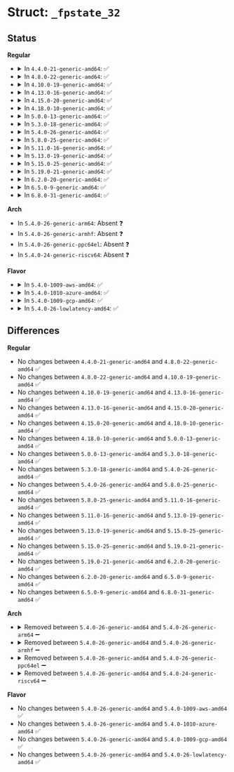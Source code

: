 # Struct: <code>_fpstate_32</code>

## Status
<b>Regular</b>
<ul>
<li>
<details>
<summary>In <code>4.4.0-21-generic-amd64</code>: ✅</summary>

```c
struct _fpstate_32 {
    __u32 cw;
    __u32 sw;
    __u32 tag;
    __u32 ipoff;
    __u32 cssel;
    __u32 dataoff;
    __u32 datasel;
    struct _fpreg[8] _st;
    __u16 status;
    __u16 magic;
    __u32[6] _fxsr_env;
    __u32 mxcsr;
    __u32 reserved;
    struct _fpxreg[8] _fxsr_st;
    struct _xmmreg[8] _xmm;
    __u32[44] padding1;
    __u32[44] padding;
    __u32[12] padding2;
    struct _fpx_sw_bytes sw_reserved;
}
```
</details>
</li>
<li>
<details>
<summary>In <code>4.8.0-22-generic-amd64</code>: ✅</summary>

```c
struct _fpstate_32 {
    __u32 cw;
    __u32 sw;
    __u32 tag;
    __u32 ipoff;
    __u32 cssel;
    __u32 dataoff;
    __u32 datasel;
    struct _fpreg[8] _st;
    __u16 status;
    __u16 magic;
    __u32[6] _fxsr_env;
    __u32 mxcsr;
    __u32 reserved;
    struct _fpxreg[8] _fxsr_st;
    struct _xmmreg[8] _xmm;
    __u32[44] padding1;
    __u32[44] padding;
    __u32[12] padding2;
    struct _fpx_sw_bytes sw_reserved;
}
```
</details>
</li>
<li>
<details>
<summary>In <code>4.10.0-19-generic-amd64</code>: ✅</summary>

```c
struct _fpstate_32 {
    __u32 cw;
    __u32 sw;
    __u32 tag;
    __u32 ipoff;
    __u32 cssel;
    __u32 dataoff;
    __u32 datasel;
    struct _fpreg[8] _st;
    __u16 status;
    __u16 magic;
    __u32[6] _fxsr_env;
    __u32 mxcsr;
    __u32 reserved;
    struct _fpxreg[8] _fxsr_st;
    struct _xmmreg[8] _xmm;
    __u32[44] padding1;
    __u32[44] padding;
    __u32[12] padding2;
    struct _fpx_sw_bytes sw_reserved;
}
```
</details>
</li>
<li>
<details>
<summary>In <code>4.13.0-16-generic-amd64</code>: ✅</summary>

```c
struct _fpstate_32 {
    __u32 cw;
    __u32 sw;
    __u32 tag;
    __u32 ipoff;
    __u32 cssel;
    __u32 dataoff;
    __u32 datasel;
    struct _fpreg[8] _st;
    __u16 status;
    __u16 magic;
    __u32[6] _fxsr_env;
    __u32 mxcsr;
    __u32 reserved;
    struct _fpxreg[8] _fxsr_st;
    struct _xmmreg[8] _xmm;
    __u32[44] padding1;
    __u32[44] padding;
    __u32[12] padding2;
    struct _fpx_sw_bytes sw_reserved;
}
```
</details>
</li>
<li>
<details>
<summary>In <code>4.15.0-20-generic-amd64</code>: ✅</summary>

```c
struct _fpstate_32 {
    __u32 cw;
    __u32 sw;
    __u32 tag;
    __u32 ipoff;
    __u32 cssel;
    __u32 dataoff;
    __u32 datasel;
    struct _fpreg[8] _st;
    __u16 status;
    __u16 magic;
    __u32[6] _fxsr_env;
    __u32 mxcsr;
    __u32 reserved;
    struct _fpxreg[8] _fxsr_st;
    struct _xmmreg[8] _xmm;
    __u32[44] padding1;
    __u32[44] padding;
    __u32[12] padding2;
    struct _fpx_sw_bytes sw_reserved;
}
```
</details>
</li>
<li>
<details>
<summary>In <code>4.18.0-10-generic-amd64</code>: ✅</summary>

```c
struct _fpstate_32 {
    __u32 cw;
    __u32 sw;
    __u32 tag;
    __u32 ipoff;
    __u32 cssel;
    __u32 dataoff;
    __u32 datasel;
    struct _fpreg[8] _st;
    __u16 status;
    __u16 magic;
    __u32[6] _fxsr_env;
    __u32 mxcsr;
    __u32 reserved;
    struct _fpxreg[8] _fxsr_st;
    struct _xmmreg[8] _xmm;
    __u32[44] padding1;
    __u32[44] padding;
    __u32[12] padding2;
    struct _fpx_sw_bytes sw_reserved;
}
```
</details>
</li>
<li>
<details>
<summary>In <code>5.0.0-13-generic-amd64</code>: ✅</summary>

```c
struct _fpstate_32 {
    __u32 cw;
    __u32 sw;
    __u32 tag;
    __u32 ipoff;
    __u32 cssel;
    __u32 dataoff;
    __u32 datasel;
    struct _fpreg[8] _st;
    __u16 status;
    __u16 magic;
    __u32[6] _fxsr_env;
    __u32 mxcsr;
    __u32 reserved;
    struct _fpxreg[8] _fxsr_st;
    struct _xmmreg[8] _xmm;
    __u32[44] padding1;
    __u32[44] padding;
    __u32[12] padding2;
    struct _fpx_sw_bytes sw_reserved;
}
```
</details>
</li>
<li>
<details>
<summary>In <code>5.3.0-18-generic-amd64</code>: ✅</summary>

```c
struct _fpstate_32 {
    __u32 cw;
    __u32 sw;
    __u32 tag;
    __u32 ipoff;
    __u32 cssel;
    __u32 dataoff;
    __u32 datasel;
    struct _fpreg[8] _st;
    __u16 status;
    __u16 magic;
    __u32[6] _fxsr_env;
    __u32 mxcsr;
    __u32 reserved;
    struct _fpxreg[8] _fxsr_st;
    struct _xmmreg[8] _xmm;
    __u32[44] padding1;
    __u32[44] padding;
    __u32[12] padding2;
    struct _fpx_sw_bytes sw_reserved;
}
```
</details>
</li>
<li>
<details>
<summary>In <code>5.4.0-26-generic-amd64</code>: ✅</summary>

```c
struct _fpstate_32 {
    __u32 cw;
    __u32 sw;
    __u32 tag;
    __u32 ipoff;
    __u32 cssel;
    __u32 dataoff;
    __u32 datasel;
    struct _fpreg[8] _st;
    __u16 status;
    __u16 magic;
    __u32[6] _fxsr_env;
    __u32 mxcsr;
    __u32 reserved;
    struct _fpxreg[8] _fxsr_st;
    struct _xmmreg[8] _xmm;
    __u32[44] padding1;
    __u32[44] padding;
    __u32[12] padding2;
    struct _fpx_sw_bytes sw_reserved;
}
```
</details>
</li>
<li>
<details>
<summary>In <code>5.8.0-25-generic-amd64</code>: ✅</summary>

```c
struct _fpstate_32 {
    __u32 cw;
    __u32 sw;
    __u32 tag;
    __u32 ipoff;
    __u32 cssel;
    __u32 dataoff;
    __u32 datasel;
    struct _fpreg[8] _st;
    __u16 status;
    __u16 magic;
    __u32[6] _fxsr_env;
    __u32 mxcsr;
    __u32 reserved;
    struct _fpxreg[8] _fxsr_st;
    struct _xmmreg[8] _xmm;
    __u32[44] padding1;
    __u32[44] padding;
    __u32[12] padding2;
    struct _fpx_sw_bytes sw_reserved;
}
```
</details>
</li>
<li>
<details>
<summary>In <code>5.11.0-16-generic-amd64</code>: ✅</summary>

```c
struct _fpstate_32 {
    __u32 cw;
    __u32 sw;
    __u32 tag;
    __u32 ipoff;
    __u32 cssel;
    __u32 dataoff;
    __u32 datasel;
    struct _fpreg[8] _st;
    __u16 status;
    __u16 magic;
    __u32[6] _fxsr_env;
    __u32 mxcsr;
    __u32 reserved;
    struct _fpxreg[8] _fxsr_st;
    struct _xmmreg[8] _xmm;
    __u32[44] padding1;
    __u32[44] padding;
    __u32[12] padding2;
    struct _fpx_sw_bytes sw_reserved;
}
```
</details>
</li>
<li>
<details>
<summary>In <code>5.13.0-19-generic-amd64</code>: ✅</summary>

```c
struct _fpstate_32 {
    __u32 cw;
    __u32 sw;
    __u32 tag;
    __u32 ipoff;
    __u32 cssel;
    __u32 dataoff;
    __u32 datasel;
    struct _fpreg[8] _st;
    __u16 status;
    __u16 magic;
    __u32[6] _fxsr_env;
    __u32 mxcsr;
    __u32 reserved;
    struct _fpxreg[8] _fxsr_st;
    struct _xmmreg[8] _xmm;
    __u32[44] padding1;
    __u32[44] padding;
    __u32[12] padding2;
    struct _fpx_sw_bytes sw_reserved;
}
```
</details>
</li>
<li>
<details>
<summary>In <code>5.15.0-25-generic-amd64</code>: ✅</summary>

```c
struct _fpstate_32 {
    __u32 cw;
    __u32 sw;
    __u32 tag;
    __u32 ipoff;
    __u32 cssel;
    __u32 dataoff;
    __u32 datasel;
    struct _fpreg[8] _st;
    __u16 status;
    __u16 magic;
    __u32[6] _fxsr_env;
    __u32 mxcsr;
    __u32 reserved;
    struct _fpxreg[8] _fxsr_st;
    struct _xmmreg[8] _xmm;
    __u32[44] padding1;
    __u32[44] padding;
    __u32[12] padding2;
    struct _fpx_sw_bytes sw_reserved;
}
```
</details>
</li>
<li>
<details>
<summary>In <code>5.19.0-21-generic-amd64</code>: ✅</summary>

```c
struct _fpstate_32 {
    __u32 cw;
    __u32 sw;
    __u32 tag;
    __u32 ipoff;
    __u32 cssel;
    __u32 dataoff;
    __u32 datasel;
    struct _fpreg[8] _st;
    __u16 status;
    __u16 magic;
    __u32[6] _fxsr_env;
    __u32 mxcsr;
    __u32 reserved;
    struct _fpxreg[8] _fxsr_st;
    struct _xmmreg[8] _xmm;
    __u32[44] padding1;
    __u32[44] padding;
    __u32[12] padding2;
    struct _fpx_sw_bytes sw_reserved;
}
```
</details>
</li>
<li>
<details>
<summary>In <code>6.2.0-20-generic-amd64</code>: ✅</summary>

```c
struct _fpstate_32 {
    __u32 cw;
    __u32 sw;
    __u32 tag;
    __u32 ipoff;
    __u32 cssel;
    __u32 dataoff;
    __u32 datasel;
    struct _fpreg[8] _st;
    __u16 status;
    __u16 magic;
    __u32[6] _fxsr_env;
    __u32 mxcsr;
    __u32 reserved;
    struct _fpxreg[8] _fxsr_st;
    struct _xmmreg[8] _xmm;
    __u32[44] padding1;
    __u32[44] padding;
    __u32[12] padding2;
    struct _fpx_sw_bytes sw_reserved;
}
```
</details>
</li>
<li>
<details>
<summary>In <code>6.5.0-9-generic-amd64</code>: ✅</summary>

```c
struct _fpstate_32 {
    __u32 cw;
    __u32 sw;
    __u32 tag;
    __u32 ipoff;
    __u32 cssel;
    __u32 dataoff;
    __u32 datasel;
    struct _fpreg[8] _st;
    __u16 status;
    __u16 magic;
    __u32[6] _fxsr_env;
    __u32 mxcsr;
    __u32 reserved;
    struct _fpxreg[8] _fxsr_st;
    struct _xmmreg[8] _xmm;
    __u32[44] padding1;
    __u32[44] padding;
    __u32[12] padding2;
    struct _fpx_sw_bytes sw_reserved;
}
```
</details>
</li>
<li>
<details>
<summary>In <code>6.8.0-31-generic-amd64</code>: ✅</summary>

```c
struct _fpstate_32 {
    __u32 cw;
    __u32 sw;
    __u32 tag;
    __u32 ipoff;
    __u32 cssel;
    __u32 dataoff;
    __u32 datasel;
    struct _fpreg[8] _st;
    __u16 status;
    __u16 magic;
    __u32[6] _fxsr_env;
    __u32 mxcsr;
    __u32 reserved;
    struct _fpxreg[8] _fxsr_st;
    struct _xmmreg[8] _xmm;
    __u32[44] padding1;
    __u32[44] padding;
    __u32[12] padding2;
    struct _fpx_sw_bytes sw_reserved;
}
```
</details>
</li>
</ul>
<b>Arch</b>
<ul>
<li>
In <code>5.4.0-26-generic-arm64</code>: Absent ❓
</li>
<li>
In <code>5.4.0-26-generic-armhf</code>: Absent ❓
</li>
<li>
In <code>5.4.0-26-generic-ppc64el</code>: Absent ❓
</li>
<li>
In <code>5.4.0-24-generic-riscv64</code>: Absent ❓
</li>
</ul>
<b>Flavor</b>
<ul>
<li>
<details>
<summary>In <code>5.4.0-1009-aws-amd64</code>: ✅</summary>

```c
struct _fpstate_32 {
    __u32 cw;
    __u32 sw;
    __u32 tag;
    __u32 ipoff;
    __u32 cssel;
    __u32 dataoff;
    __u32 datasel;
    struct _fpreg[8] _st;
    __u16 status;
    __u16 magic;
    __u32[6] _fxsr_env;
    __u32 mxcsr;
    __u32 reserved;
    struct _fpxreg[8] _fxsr_st;
    struct _xmmreg[8] _xmm;
    __u32[44] padding1;
    __u32[44] padding;
    __u32[12] padding2;
    struct _fpx_sw_bytes sw_reserved;
}
```
</details>
</li>
<li>
<details>
<summary>In <code>5.4.0-1010-azure-amd64</code>: ✅</summary>

```c
struct _fpstate_32 {
    __u32 cw;
    __u32 sw;
    __u32 tag;
    __u32 ipoff;
    __u32 cssel;
    __u32 dataoff;
    __u32 datasel;
    struct _fpreg[8] _st;
    __u16 status;
    __u16 magic;
    __u32[6] _fxsr_env;
    __u32 mxcsr;
    __u32 reserved;
    struct _fpxreg[8] _fxsr_st;
    struct _xmmreg[8] _xmm;
    __u32[44] padding1;
    __u32[44] padding;
    __u32[12] padding2;
    struct _fpx_sw_bytes sw_reserved;
}
```
</details>
</li>
<li>
<details>
<summary>In <code>5.4.0-1009-gcp-amd64</code>: ✅</summary>

```c
struct _fpstate_32 {
    __u32 cw;
    __u32 sw;
    __u32 tag;
    __u32 ipoff;
    __u32 cssel;
    __u32 dataoff;
    __u32 datasel;
    struct _fpreg[8] _st;
    __u16 status;
    __u16 magic;
    __u32[6] _fxsr_env;
    __u32 mxcsr;
    __u32 reserved;
    struct _fpxreg[8] _fxsr_st;
    struct _xmmreg[8] _xmm;
    __u32[44] padding1;
    __u32[44] padding;
    __u32[12] padding2;
    struct _fpx_sw_bytes sw_reserved;
}
```
</details>
</li>
<li>
<details>
<summary>In <code>5.4.0-26-lowlatency-amd64</code>: ✅</summary>

```c
struct _fpstate_32 {
    __u32 cw;
    __u32 sw;
    __u32 tag;
    __u32 ipoff;
    __u32 cssel;
    __u32 dataoff;
    __u32 datasel;
    struct _fpreg[8] _st;
    __u16 status;
    __u16 magic;
    __u32[6] _fxsr_env;
    __u32 mxcsr;
    __u32 reserved;
    struct _fpxreg[8] _fxsr_st;
    struct _xmmreg[8] _xmm;
    __u32[44] padding1;
    __u32[44] padding;
    __u32[12] padding2;
    struct _fpx_sw_bytes sw_reserved;
}
```
</details>
</li>
</ul>

## Differences
<b>Regular</b>
<ul>
<li>
No changes between <code>4.4.0-21-generic-amd64</code> and <code>4.8.0-22-generic-amd64</code> ✅
</li>
<li>
No changes between <code>4.8.0-22-generic-amd64</code> and <code>4.10.0-19-generic-amd64</code> ✅
</li>
<li>
No changes between <code>4.10.0-19-generic-amd64</code> and <code>4.13.0-16-generic-amd64</code> ✅
</li>
<li>
No changes between <code>4.13.0-16-generic-amd64</code> and <code>4.15.0-20-generic-amd64</code> ✅
</li>
<li>
No changes between <code>4.15.0-20-generic-amd64</code> and <code>4.18.0-10-generic-amd64</code> ✅
</li>
<li>
No changes between <code>4.18.0-10-generic-amd64</code> and <code>5.0.0-13-generic-amd64</code> ✅
</li>
<li>
No changes between <code>5.0.0-13-generic-amd64</code> and <code>5.3.0-18-generic-amd64</code> ✅
</li>
<li>
No changes between <code>5.3.0-18-generic-amd64</code> and <code>5.4.0-26-generic-amd64</code> ✅
</li>
<li>
No changes between <code>5.4.0-26-generic-amd64</code> and <code>5.8.0-25-generic-amd64</code> ✅
</li>
<li>
No changes between <code>5.8.0-25-generic-amd64</code> and <code>5.11.0-16-generic-amd64</code> ✅
</li>
<li>
No changes between <code>5.11.0-16-generic-amd64</code> and <code>5.13.0-19-generic-amd64</code> ✅
</li>
<li>
No changes between <code>5.13.0-19-generic-amd64</code> and <code>5.15.0-25-generic-amd64</code> ✅
</li>
<li>
No changes between <code>5.15.0-25-generic-amd64</code> and <code>5.19.0-21-generic-amd64</code> ✅
</li>
<li>
No changes between <code>5.19.0-21-generic-amd64</code> and <code>6.2.0-20-generic-amd64</code> ✅
</li>
<li>
No changes between <code>6.2.0-20-generic-amd64</code> and <code>6.5.0-9-generic-amd64</code> ✅
</li>
<li>
No changes between <code>6.5.0-9-generic-amd64</code> and <code>6.8.0-31-generic-amd64</code> ✅
</li>
</ul>
<b>Arch</b>
<ul>
<li>
<details>
<summary>Removed between <code>5.4.0-26-generic-amd64</code> and <code>5.4.0-26-generic-arm64</code> ➖</summary>

```c
struct _fpstate_32 {
    __u32 cw;
    __u32 sw;
    __u32 tag;
    __u32 ipoff;
    __u32 cssel;
    __u32 dataoff;
    __u32 datasel;
    struct _fpreg[8] _st;
    __u16 status;
    __u16 magic;
    __u32[6] _fxsr_env;
    __u32 mxcsr;
    __u32 reserved;
    struct _fpxreg[8] _fxsr_st;
    struct _xmmreg[8] _xmm;
    __u32[44] padding1;
    __u32[44] padding;
    __u32[12] padding2;
    struct _fpx_sw_bytes sw_reserved;
}
```
</details>
</li>
<li>
<details>
<summary>Removed between <code>5.4.0-26-generic-amd64</code> and <code>5.4.0-26-generic-armhf</code> ➖</summary>

```c
struct _fpstate_32 {
    __u32 cw;
    __u32 sw;
    __u32 tag;
    __u32 ipoff;
    __u32 cssel;
    __u32 dataoff;
    __u32 datasel;
    struct _fpreg[8] _st;
    __u16 status;
    __u16 magic;
    __u32[6] _fxsr_env;
    __u32 mxcsr;
    __u32 reserved;
    struct _fpxreg[8] _fxsr_st;
    struct _xmmreg[8] _xmm;
    __u32[44] padding1;
    __u32[44] padding;
    __u32[12] padding2;
    struct _fpx_sw_bytes sw_reserved;
}
```
</details>
</li>
<li>
<details>
<summary>Removed between <code>5.4.0-26-generic-amd64</code> and <code>5.4.0-26-generic-ppc64el</code> ➖</summary>

```c
struct _fpstate_32 {
    __u32 cw;
    __u32 sw;
    __u32 tag;
    __u32 ipoff;
    __u32 cssel;
    __u32 dataoff;
    __u32 datasel;
    struct _fpreg[8] _st;
    __u16 status;
    __u16 magic;
    __u32[6] _fxsr_env;
    __u32 mxcsr;
    __u32 reserved;
    struct _fpxreg[8] _fxsr_st;
    struct _xmmreg[8] _xmm;
    __u32[44] padding1;
    __u32[44] padding;
    __u32[12] padding2;
    struct _fpx_sw_bytes sw_reserved;
}
```
</details>
</li>
<li>
<details>
<summary>Removed between <code>5.4.0-26-generic-amd64</code> and <code>5.4.0-24-generic-riscv64</code> ➖</summary>

```c
struct _fpstate_32 {
    __u32 cw;
    __u32 sw;
    __u32 tag;
    __u32 ipoff;
    __u32 cssel;
    __u32 dataoff;
    __u32 datasel;
    struct _fpreg[8] _st;
    __u16 status;
    __u16 magic;
    __u32[6] _fxsr_env;
    __u32 mxcsr;
    __u32 reserved;
    struct _fpxreg[8] _fxsr_st;
    struct _xmmreg[8] _xmm;
    __u32[44] padding1;
    __u32[44] padding;
    __u32[12] padding2;
    struct _fpx_sw_bytes sw_reserved;
}
```
</details>
</li>
</ul>
<b>Flavor</b>
<ul>
<li>
No changes between <code>5.4.0-26-generic-amd64</code> and <code>5.4.0-1009-aws-amd64</code> ✅
</li>
<li>
No changes between <code>5.4.0-26-generic-amd64</code> and <code>5.4.0-1010-azure-amd64</code> ✅
</li>
<li>
No changes between <code>5.4.0-26-generic-amd64</code> and <code>5.4.0-1009-gcp-amd64</code> ✅
</li>
<li>
No changes between <code>5.4.0-26-generic-amd64</code> and <code>5.4.0-26-lowlatency-amd64</code> ✅
</li>
</ul>
